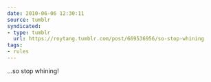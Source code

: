 ```yaml
---
date: 2010-06-06 12:30:11
source: tumblr
syndicated:
- type: tumblr
  url: https://roytang.tumblr.com/post/669536956/so-stop-whining
tags:
- rules
---
```


<p>&hellip;so stop whining!</p>